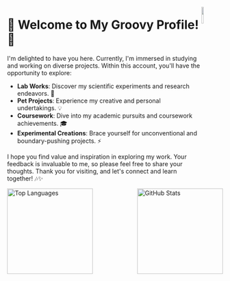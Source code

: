 <img src="![IMG_6945](https://github.com/Uliana200407/Uliana200407/assets/114984015/c7ce661b-73c1-41e1-a559-ee86af324ffa)" align="right" width="10%"></a>
# 🌟 Welcome to My Groovy Profile! 🎸

I'm delighted to have you here. Currently, I'm immersed in studying and working on diverse projects. Within this account, you'll have the opportunity to explore:

- **Lab Works**: Discover my scientific experiments and research endeavors. 🔬
- **Pet Projects**: Experience my creative and personal undertakings. 💡
- **Coursework**: Dive into my academic pursuits and coursework achievements. 🎓
- **Experimental Creations**: Brace yourself for unconventional and boundary-pushing projects. ⚡️

I hope you find value and inspiration in exploring my work. Your feedback is invaluable to me, so please feel free to share your thoughts. Thank you for visiting, and let's connect and learn together! 🎶✨

<div style="display: flex; justify-content: space-between;">
  <img src="https://github-readme-stats.vercel.app/api/top-langs/?username=Uliana200407&layout=compact&title_color=FFA500&icon_color=008000&text_color=000000&bg_color=ffffff" alt="Top Languages" style="height: 200px;" />
  <img src="https://github-readme-stats.vercel.app/api?username=Uliana200407&show_icons=true&title_color=FFA500&icon_color=008000&text_color=000000&bg_color=ffffff" alt="GitHub Stats" style="height: 200px;" />
</div>

